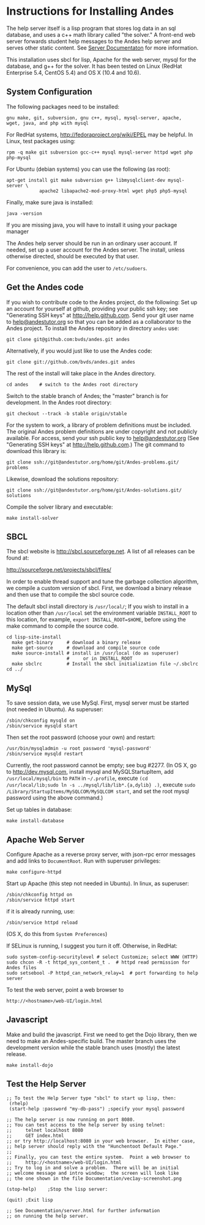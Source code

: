 # Instructions for Installing Andes #

The help server itself is a lisp program that stores log data in an 
sql database, and uses a c++ math library called "the solver." 
A front-end web server forwards student help messages
to the Andes help server and serves other static content.
See [Server Documentaton](server.html) for more information.

This installation uses sbcl for lisp, Apache for the web server, mysql for
the database, and g++ for the solver.  It has been tested on Linux (RedHat 
Enterprise 5.4, CentOS 5.4) and OS X (10.4 and 10.6).

## System Configuration ##

The following packages need to be installed:

    gnu make, git, subversion, gnu c++, mysql, mysql-server, apache, 
    wget, java, and php with mysql

For RedHat systems, <http://fedoraproject.org/wiki/EPEL> may be helpful. 
In Linux, test packages using:

    rpm -q make git subversion gcc-c++ mysql mysql-server httpd wget php php-mysql

For Ubuntu (debian systems) you can use the following (as root):

    apt-get install git make subversion g++ libmysqlclient-dev mysql-server \
                apache2 libapache2-mod-proxy-html wget php5 php5-mysql

Finally, make sure java is installed:

    java -version

If you are missing java, you will have to install it using your package manager

The Andes help server should be run in an ordinary user account. 
If needed,  set up a user account for the Andes server.  The install,
unless otherwise directed, should be executed by that user. 

For convenience, you can add the user to `/etc/sudoers`.

## Get the Andes code ##

If you wish to contribute code to the Andes project, do the following:
Set up an account for yourself at github, providing your public ssh key;
see "Generating SSH keys" at <http://help.github.com>.
Send your git user name to <help@andestutor.org> so that you can be
added as a collaborator to the Andes project.
To install the Andes repository in directory `andes` use:

    git clone git@github.com:bvds/andes.git andes

Alternatively, if you would just like to use the Andes code:

    git clone git://github.com/bvds/andes.git andes

The rest of the install will take place in the Andes directory.

    cd andes    # switch to the Andes root directory

Switch to the stable branch of Andes;  the "master"
branch is for development.  In the Andes root directory:

    git checkout --track -b stable origin/stable


For the system to work, a library of problem definitions 
must be included.  The original Andes problem definitions
are under copyright and not publicly available.  For access,
send your ssh public key to help@andestutor.org
(See "Generating SSH keys" at <http://help.github.com>.)
The git command to download this library is:

    git clone ssh://git@andestutor.org/home/git/Andes-problems.git/ problems

Likewise, download the solutions repository:

    git clone ssh://git@andestutor.org/home/git/Andes-solutions.git/ solutions

Compile the solver library and executable:

    make install-solver

## SBCL ##

The sbcl website is <http://sbcl.sourceforge.net>.
A list of all releases can be found at:

  http://sourceforge.net/projects/sbcl/files/

In order to enable thread support and tune the garbage collection 
algorithm, we compile a custom version of sbcl.  First, we download
a binary release and then use that to compile the sbcl source code.

The default sbcl install directory is `/usr/local/`;
If you wish to install in a location other than `/usr/local`
set the environment variable `INSTALL_ROOT` to this location,
for example, `export INSTALL_ROOT=$HOME`, before using the make
command to compile the source code.

    cd lisp-site-install
      make get-binary     # download a binary release
      make get-source     # download and compile source code
      make source-install # install in /usr/local (do as superuser) 
                          #     or in INSTALL_ROOT 
      make sbclrc         # Install the sbcl initialization file ~/.sbclrc
    cd ../


## MySql ##

To save session data, we use MySql. 
First, mysql server must be started (not needed in Ubuntu).
As superuser:

    /sbin/chkconfig mysqld on
    /sbin/service mysqld start

Then set the root password (choose your own) and restart:

    /usr/bin/mysqladmin -u root password 'mysql-password'
    /sbin/service mysqld restart

Currently, the root password cannot be empty; see bug #2277.
(In OS X, go to <http://dev.mysql.com>, install mysql and MySQLStartupItem,
add `/usr/local/mysql/bin` to `PATH` in `~/.profile`,
execute `(cd /usr/local/lib;sudo ln -s ../mysql/lib/lib*.{a,dylib} .)`,
execute `sudo /Library/StartupItems/MySQLCOM/MySQLCOM start`, and
set the root mysql password using the above command.) 

Set up tables in database:

    make install-database

## Apache Web Server ##

Configure Apache as a reverse proxy server, with json-rpc 
error messages and add links to `DocumentRoot`.
Run with superuser privileges:

    make configure-httpd 

Start up Apache (this step not needed in Ubuntu).  In linux, as superuser:

    /sbin/chkconfig httpd on
    /sbin/service httpd start

if it is already running, use:

    /sbin/service httpd reload

(OS X, do this from `System Preferences`)

If SELinux is running, I suggest you turn it off.  Otherwise, in RedHat:

    sudo system-config-securitylevel # select Customize; select WWW (HTTP)
    sudo chcon -R -t httpd_sys_content_t .  # httpd read permission for Andes files
    sudo setsebool -P httpd_can_network_relay=1  # port forwarding to help server

To test the web server, point a web browser to 

    http://<hostname>/web-UI/login.html

## Javascript ##

Make and build the javascript.  First we need to get 
the Dojo library, then we need to make an Andes-specific
build.  The master branch uses the development version
while the stable branch uses (mostly) the latest release.

    make install-dojo

## Test the Help Server ##

    ;; To test the Help Server type "sbcl" to start up lisp, then:
     (rhelp)
     (start-help :password "my-db-pass") ;specify your mysql password 

    ;; The help server is now running on port 8080.
    ;; You can test access to the help server by using telnet:
    ;;     telnet localhost 8080
    ;;     GET index.html
    ;; or try http://localhost:8080 in your web browser.  In either case,
    ;; help server should reply with the "Hunchentoot Default Page."
    ;;
    ;; Finally, you can test the entire system.  Point a web browser to 
    ;;     http://<hostname>/web-UI/login.html
    ;; Try to log in and solve a problem.  There will be an initial 
    ;; welcome message and intro window;  the screen will look like 
    ;; the one shown in the file Documentation/vec1ay-screenshot.png

    (stop-help)    ;Stop the lisp server:

    (quit) ;Exit lisp

    ;; See Documentation/server.html for further information
    ;; on running the help server.
